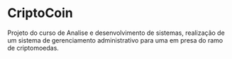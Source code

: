 # CriptoCoin
Projeto do curso de Analise e desenvolvimento de sistemas, realização de um sistema de gerenciamento administrativo para uma em presa do ramo de criptomoedas.
